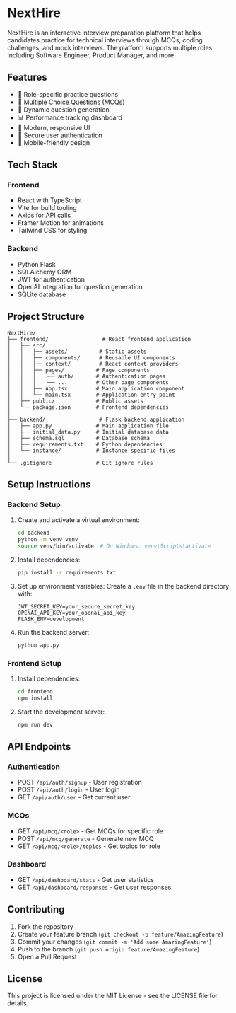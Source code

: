 # NextHire

NextHire is an interactive interview preparation platform that helps candidates practice for technical interviews through MCQs, coding challenges, and mock interviews. The platform supports multiple roles including Software Engineer, Product Manager, and more.

## Features

- 🎯 Role-specific practice questions
- 📝 Multiple Choice Questions (MCQs)
- 🔄 Dynamic question generation
- 📊 Performance tracking dashboard
- 🎨 Modern, responsive UI
- 🔐 Secure user authentication
- 📱 Mobile-friendly design

## Tech Stack

### Frontend
- React with TypeScript
- Vite for build tooling
- Axios for API calls
- Framer Motion for animations
- Tailwind CSS for styling

### Backend
- Python Flask
- SQLAlchemy ORM
- JWT for authentication
- OpenAI integration for question generation
- SQLite database

## Project Structure

```
NextHire/
├── frontend/                 # React frontend application
│   ├── src/
│   │   ├── assets/          # Static assets
│   │   ├── components/      # Reusable UI components
│   │   ├── context/         # React context providers
│   │   ├── pages/          # Page components
│   │   │   ├── auth/       # Authentication pages
│   │   │   └── ...         # Other page components
│   │   ├── App.tsx         # Main application component
│   │   └── main.tsx        # Application entry point
│   ├── public/             # Public assets
│   └── package.json        # Frontend dependencies
│
├── backend/                 # Flask backend application
│   ├── app.py              # Main application file
│   ├── initial_data.py     # Initial database data
│   ├── schema.sql          # Database schema
│   ├── requirements.txt    # Python dependencies
│   └── instance/           # Instance-specific files
│
└── .gitignore              # Git ignore rules

```

## Setup Instructions

### Backend Setup

1. Create and activate a virtual environment:
   ```bash
   cd backend
   python -m venv venv
   source venv/bin/activate  # On Windows: venv\Scripts\activate
   ```

2. Install dependencies:
   ```bash
   pip install -r requirements.txt
   ```

3. Set up environment variables:
   Create a `.env` file in the backend directory with:
   ```
   JWT_SECRET_KEY=your_secure_secret_key
   OPENAI_API_KEY=your_openai_api_key
   FLASK_ENV=development
   ```

4. Run the backend server:
   ```bash
   python app.py
   ```

### Frontend Setup

1. Install dependencies:
   ```bash
   cd frontend
   npm install
   ```

2. Start the development server:
   ```bash
   npm run dev
   ```

## API Endpoints

### Authentication
- POST `/api/auth/signup` - User registration
- POST `/api/auth/login` - User login
- GET `/api/auth/user` - Get current user

### MCQs
- GET `/api/mcq/<role>` - Get MCQs for specific role
- POST `/api/mcq/generate` - Generate new MCQ
- GET `/api/mcq/<role>/topics` - Get topics for role

### Dashboard
- GET `/api/dashboard/stats` - Get user statistics
- GET `/api/dashboard/responses` - Get user responses

## Contributing

1. Fork the repository
2. Create your feature branch (`git checkout -b feature/AmazingFeature`)
3. Commit your changes (`git commit -m 'Add some AmazingFeature'`)
4. Push to the branch (`git push origin feature/AmazingFeature`)
5. Open a Pull Request

## License

This project is licensed under the MIT License - see the LICENSE file for details. 
